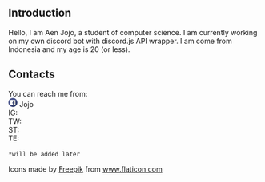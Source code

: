 ## Introduction
Hello, I am Aen Jojo, a student of computer science.
I am currently working on my own discord bot with discord.js API wrapper.
I am come from Indonesia and my age is 20 (or less).

## Contacts
You can reach me from:<br>
<img src="./assets/facebook.svg" width="18"> Jojo <br>
IG:<br>
TW:<br>
ST:<br>
TE:<br>

`*will be added later`
<div>
  Icons made by <a href="https://www.flaticon.com/authors/freepik" title="Freepik">Freepik</a> from <a href="https://www.flaticon.com/" title="Flaticon">www.flaticon.com</a>
</div>

<!--
**aenjojo/aenjojo** is a ✨ _special_ ✨ repository because its `README.md` (this file) appears on your GitHub profile.

Here are some ideas to get you started:

- 🔭 I’m currently working on ...
- 🌱 I’m currently learning ...
- 👯 I’m looking to collaborate on ...
- 🤔 I’m looking for help with ...
- 💬 Ask me about ...
- 📫 How to reach me: ...
- 😄 Pronouns: ...
- ⚡ Fun fact: ...
-->
